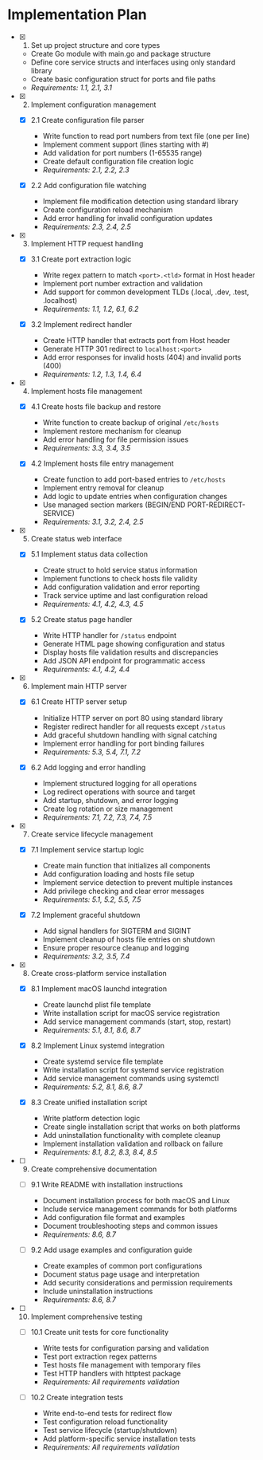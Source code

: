 # Implementation Plan

- [x] 1. Set up project structure and core types
  - Create Go module with main.go and package structure
  - Define core service structs and interfaces using only standard library
  - Create basic configuration struct for ports and file paths
  - _Requirements: 1.1, 2.1, 3.1_

- [x] 2. Implement configuration management
  - [x] 2.1 Create configuration file parser
    - Write function to read port numbers from text file (one per line)
    - Implement comment support (lines starting with #)
    - Add validation for port numbers (1-65535 range)
    - Create default configuration file creation logic
    - _Requirements: 2.1, 2.2, 2.3_
  
  - [x] 2.2 Add configuration file watching
    - Implement file modification detection using standard library
    - Create configuration reload mechanism
    - Add error handling for invalid configuration updates
    - _Requirements: 2.3, 2.4, 2.5_

- [x] 3. Implement HTTP request handling
  - [x] 3.1 Create port extraction logic
    - Write regex pattern to match `<port>.<tld>` format in Host header
    - Implement port number extraction and validation
    - Add support for common development TLDs (.local, .dev, .test, .localhost)
    - _Requirements: 1.1, 1.2, 6.1, 6.2_
  
  - [x] 3.2 Implement redirect handler
    - Create HTTP handler that extracts port from Host header
    - Generate HTTP 301 redirect to `localhost:<port>`
    - Add error responses for invalid hosts (404) and invalid ports (400)
    - _Requirements: 1.2, 1.3, 1.4, 6.4_

- [x] 4. Implement hosts file management
  - [x] 4.1 Create hosts file backup and restore
    - Write function to create backup of original `/etc/hosts`
    - Implement restore mechanism for cleanup
    - Add error handling for file permission issues
    - _Requirements: 3.3, 3.4, 3.5_
  
  - [x] 4.2 Implement hosts file entry management
    - Create function to add port-based entries to `/etc/hosts`
    - Implement entry removal for cleanup
    - Add logic to update entries when configuration changes
    - Use managed section markers (BEGIN/END PORT-REDIRECT-SERVICE)
    - _Requirements: 3.1, 3.2, 2.4, 2.5_

- [x] 5. Create status web interface
  - [x] 5.1 Implement status data collection
    - Create struct to hold service status information
    - Implement functions to check hosts file validity
    - Add configuration validation and error reporting
    - Track service uptime and last configuration reload
    - _Requirements: 4.1, 4.2, 4.3, 4.5_
  
  - [x] 5.2 Create status page handler
    - Write HTTP handler for `/status` endpoint
    - Generate HTML page showing configuration and status
    - Display hosts file validation results and discrepancies
    - Add JSON API endpoint for programmatic access
    - _Requirements: 4.1, 4.2, 4.4_

- [x] 6. Implement main HTTP server
  - [x] 6.1 Create HTTP server setup
    - Initialize HTTP server on port 80 using standard library
    - Register redirect handler for all requests except `/status`
    - Add graceful shutdown handling with signal catching
    - Implement error handling for port binding failures
    - _Requirements: 5.3, 5.4, 7.1, 7.2_
  
  - [x] 6.2 Add logging and error handling
    - Implement structured logging for all operations
    - Log redirect operations with source and target
    - Add startup, shutdown, and error logging
    - Create log rotation or size management
    - _Requirements: 7.1, 7.2, 7.3, 7.4, 7.5_

- [x] 7. Create service lifecycle management
  - [x] 7.1 Implement service startup logic
    - Create main function that initializes all components
    - Add configuration loading and hosts file setup
    - Implement service detection to prevent multiple instances
    - Add privilege checking and clear error messages
    - _Requirements: 5.1, 5.2, 5.5, 7.5_
  
  - [x] 7.2 Implement graceful shutdown
    - Add signal handlers for SIGTERM and SIGINT
    - Implement cleanup of hosts file entries on shutdown
    - Ensure proper resource cleanup and logging
    - _Requirements: 3.2, 3.5, 7.4_

- [x] 8. Create cross-platform service installation
  - [x] 8.1 Implement macOS launchd integration
    - Create launchd plist file template
    - Write installation script for macOS service registration
    - Add service management commands (start, stop, restart)
    - _Requirements: 5.1, 8.1, 8.6, 8.7_
  
  - [x] 8.2 Implement Linux systemd integration
    - Create systemd service file template
    - Write installation script for systemd service registration
    - Add service management commands using systemctl
    - _Requirements: 5.2, 8.1, 8.6, 8.7_
  
  - [x] 8.3 Create unified installation script
    - Write platform detection logic
    - Create single installation script that works on both platforms
    - Add uninstallation functionality with complete cleanup
    - Implement installation validation and rollback on failure
    - _Requirements: 8.1, 8.2, 8.3, 8.4, 8.5_

- [ ] 9. Create comprehensive documentation
  - [ ] 9.1 Write README with installation instructions
    - Document installation process for both macOS and Linux
    - Include service management commands for both platforms
    - Add configuration file format and examples
    - Document troubleshooting steps and common issues
    - _Requirements: 8.6, 8.7_
  
  - [ ] 9.2 Add usage examples and configuration guide
    - Create examples of common port configurations
    - Document status page usage and interpretation
    - Add security considerations and permission requirements
    - Include uninstallation instructions
    - _Requirements: 8.6, 8.7_

- [ ] 10. Implement comprehensive testing
  - [ ] 10.1 Create unit tests for core functionality
    - Write tests for configuration parsing and validation
    - Test port extraction regex patterns
    - Test hosts file management with temporary files
    - Test HTTP handlers with httptest package
    - _Requirements: All requirements validation_
  
  - [ ] 10.2 Create integration tests
    - Write end-to-end tests for redirect flow
    - Test configuration reload functionality
    - Test service lifecycle (startup/shutdown)
    - Add platform-specific service installation tests
    - _Requirements: All requirements validation_